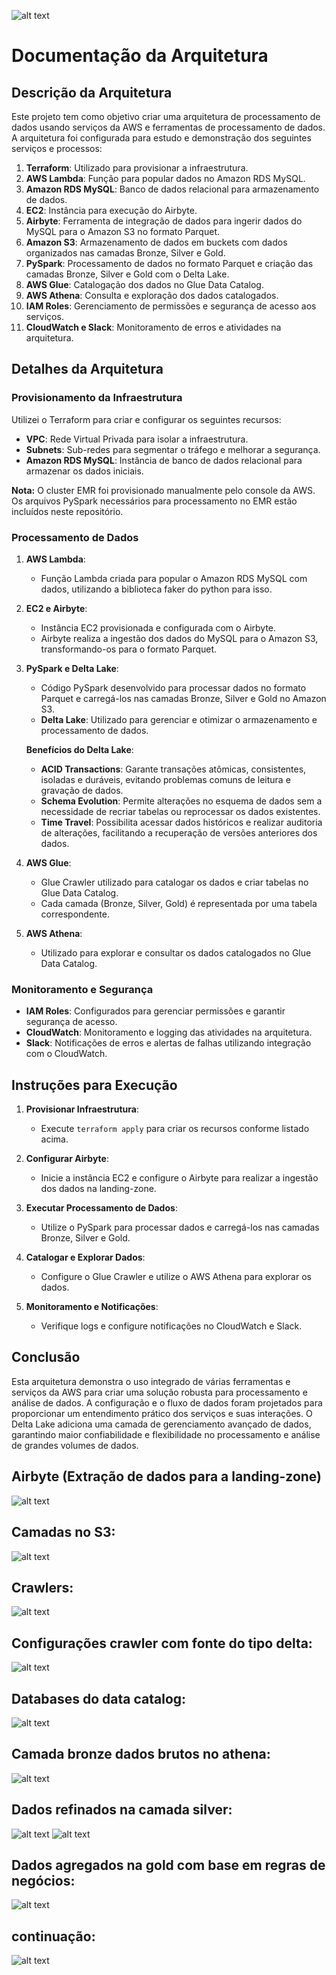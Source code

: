 ![alt text](<Arquitetura lakehouse.drawio.png>)


# Documentação da Arquitetura

## Descrição da Arquitetura

Este projeto tem como objetivo criar uma arquitetura de processamento de dados usando serviços da AWS e ferramentas de processamento de dados. A arquitetura foi configurada para estudo e demonstração dos seguintes serviços e processos:

1. **Terraform**: Utilizado para provisionar a infraestrutura.
2. **AWS Lambda**: Função para popular dados no Amazon RDS MySQL.
3. **Amazon RDS MySQL**: Banco de dados relacional para armazenamento de dados.
4. **EC2**: Instância para execução do Airbyte.
5. **Airbyte**: Ferramenta de integração de dados para ingerir dados do MySQL para o Amazon S3 no formato Parquet.
6. **Amazon S3**: Armazenamento de dados em buckets com dados organizados nas camadas Bronze, Silver e Gold.
7. **PySpark**: Processamento de dados no formato Parquet e criação das camadas Bronze, Silver e Gold com o Delta Lake.
8. **AWS Glue**: Catalogação dos dados no Glue Data Catalog.
9. **AWS Athena**: Consulta e exploração dos dados catalogados.
10. **IAM Roles**: Gerenciamento de permissões e segurança de acesso aos serviços.
11. **CloudWatch e Slack**: Monitoramento de erros e atividades na arquitetura.

## Detalhes da Arquitetura

### Provisionamento da Infraestrutura

Utilizei o Terraform para criar e configurar os seguintes recursos:

- **VPC**: Rede Virtual Privada para isolar a infraestrutura.
- **Subnets**: Sub-redes para segmentar o tráfego e melhorar a segurança.
- **Amazon RDS MySQL**: Instância de banco de dados relacional para armazenar os dados iniciais.

**Nota:** O cluster EMR foi provisionado manualmente pelo console da AWS. Os arquivos PySpark necessários para processamento no EMR estão incluídos neste repositório.

### Processamento de Dados

1. **AWS Lambda**:
   - Função Lambda criada para popular o Amazon RDS MySQL com dados, utilizando a biblioteca faker do python para isso.

2. **EC2 e Airbyte**:
   - Instância EC2 provisionada e configurada com o Airbyte.
   - Airbyte realiza a ingestão dos dados do MySQL para o Amazon S3, transformando-os para o formato Parquet.

3. **PySpark e Delta Lake**:
   - Código PySpark desenvolvido para processar dados no formato Parquet e carregá-los nas camadas Bronze, Silver e Gold no Amazon S3.
   - **Delta Lake**: Utilizado para gerenciar e otimizar o armazenamento e processamento de dados.

   **Benefícios do Delta Lake**:
   - **ACID Transactions**: Garante transações atômicas, consistentes, isoladas e duráveis, evitando problemas comuns de leitura e gravação de dados.
   - **Schema Evolution**: Permite alterações no esquema de dados sem a necessidade de recriar tabelas ou reprocessar os dados existentes.
   - **Time Travel**: Possibilita acessar dados históricos e realizar auditoria de alterações, facilitando a recuperação de versões anteriores dos dados.

4. **AWS Glue**:
   - Glue Crawler utilizado para catalogar os dados e criar tabelas no Glue Data Catalog.
   - Cada camada (Bronze, Silver, Gold) é representada por uma tabela correspondente.

5. **AWS Athena**:
   - Utilizado para explorar e consultar os dados catalogados no Glue Data Catalog.

### Monitoramento e Segurança

- **IAM Roles**: Configurados para gerenciar permissões e garantir segurança de acesso.
- **CloudWatch**: Monitoramento e logging das atividades na arquitetura.
- **Slack**: Notificações de erros e alertas de falhas utilizando integração com o CloudWatch.

## Instruções para Execução

1. **Provisionar Infraestrutura**:
   - Execute `terraform apply` para criar os recursos conforme listado acima.

2. **Configurar Airbyte**:
   - Inicie a instância EC2 e configure o Airbyte para realizar a ingestão dos dados na landing-zone.

3. **Executar Processamento de Dados**:
   - Utilize o PySpark para processar dados e carregá-los nas camadas Bronze, Silver e Gold.

4. **Catalogar e Explorar Dados**:
   - Configure o Glue Crawler e utilize o AWS Athena para explorar os dados.

5. **Monitoramento e Notificações**:
   - Verifique logs e configure notificações no CloudWatch e Slack.

## Conclusão

Esta arquitetura demonstra o uso integrado de várias ferramentas e serviços da AWS para criar uma solução robusta para processamento e análise de dados. A configuração e o fluxo de dados foram projetados para proporcionar um entendimento prático dos serviços e suas interações. O Delta Lake adiciona uma camada de gerenciamento avançado de dados, garantindo maior confiabilidade e flexibilidade no processamento e análise de grandes volumes de dados.

## Airbyte (Extração de dados para a landing-zone)

![alt text](airbyte.jpeg)

## Camadas no S3:

![alt text](image.png)


## Crawlers:

![alt text](image-1.png)

## Configurações crawler com fonte do tipo delta:

![alt text](image-2.png)

## Databases do data catalog:

![alt text](image-3.png)

## Camada bronze dados brutos no athena:

![alt text](image-4.png)

## Dados refinados na camada silver:

![alt text](image-5.png)
![alt text](image-6.png)

## Dados agregados na gold com base em regras de negócios:

![alt text](image-8.png)

## continuação:

![alt text](image-9.png)

